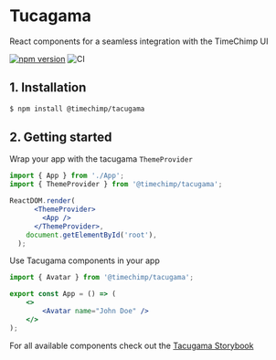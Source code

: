 # Tucagama

React components for a seamless integration with the TimeChimp UI

[![npm version](https://badge.fury.io/js/%40timechimp%2Ftacugama.svg)](https://badge.fury.io/js/%40timechimp%2Ftacugama)
![CI](https://github.com/TimeChimp/tacugama/workflows/CI/badge.svg)

## 1. Installation

```bash
$ npm install @timechimp/tacugama
```

## 2. Getting started

Wrap your app with the tacugama `ThemeProvider`

```jsx
import { App } from './App';
import { ThemeProvider } from '@timechimp/tacugama';

ReactDOM.render(
      <ThemeProvider>
        <App />
      </ThemeProvider>,
    document.getElementById('root'),
  );
```

Use Tacugama components in your app

```jsx
import { Avatar } from '@timechimp/tacugama';

export const App = () => (
    <>
        <Avatar name="John Doe" />
    </>
);
```

For all available components check out the [Tacugama Storybook](https://tacugama.netlify.app)
